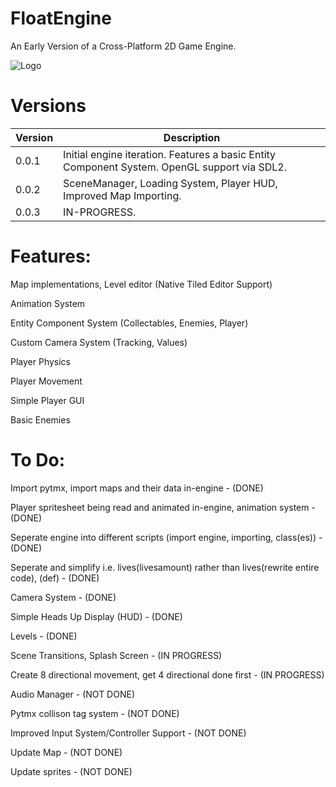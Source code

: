 # FloatEngine

An Early Version of a Cross-Platform 2D Game Engine.

![Logo](https://user-images.githubusercontent.com/37387227/131238962-3c205f3d-ae7a-4d8e-b2ed-a1f4ba2cc321.gif)

# Versions

|Version|Description|
|---|---|
|0.0.1|Initial engine iteration. Features a basic Entity Component System. OpenGL support via SDL2.|
|0.0.2|SceneManager, Loading System, Player HUD, Improved Map Importing.|
|0.0.3|IN-PROGRESS.|

# Features:
Map implementations, Level editor (Native Tiled Editor Support)

Animation System

Entity Component System (Collectables, Enemies, Player)

Custom Camera System (Tracking, Values)

Player Physics

Player Movement

Simple Player GUI

Basic Enemies

# To Do:
Import pytmx, import maps and their data in-engine - (DONE)

Player spritesheet being read and animated in-engine, animation system - (DONE)

Seperate engine into different scripts (import engine, importing, class(es)) - (DONE)

Seperate and simplify i.e. lives(livesamount) rather than lives(rewrite entire code), (def)  - (DONE)

Camera System - (DONE)

Simple Heads Up Display (HUD) - (DONE)

Levels - (DONE)

Scene Transitions, Splash Screen - (IN PROGRESS)

Create 8 directional movement, get 4 directional done first - (IN PROGRESS)

Audio Manager - (NOT DONE)

Pytmx collison tag system - (NOT DONE)

Improved Input System/Controller Support - (NOT DONE)

Update Map - (NOT DONE)

Update sprites - (NOT DONE)


